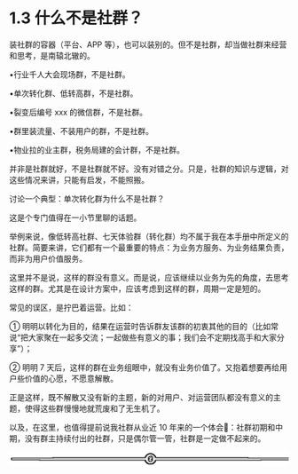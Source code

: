 # 1.3 什么不是社群？

装社群的容器（平台、APP 等），也可以装别的。但不是社群，却当做社群来经营和思考，是南辕北辙的。

•行业千人大会现场群，不是社群。

•单次转化群、低转高群，不是社群。

•裂变后编号 xxx 的微信群，不是社群。

•群里装流量、不装用户的群，不是社群。

•物业拉的业主群，税务局建的会计群，不是社群。

并非是社群就好，不是社群就不好。没有对错之分。只是，社群的知识与逻辑，对这些情况来讲，只能有启发，不能照搬。

讨论一个典型：单次转化群为什么不是社群？

这是个专门值得在一小节里聊的话题。

举例来说，像低转高社群、七天体验群（转化群）均不属于我在本手册中所定义的社群。简要来讲，它们都有一个最重要的特点：为业务方服务、为业务结果负责，而非为用户价值服务。

这里并不是说，这样的群没有意义。而是说，应该继续以业务为先的角度，去思考这样的群。尤其是在设计方案中，应该考虑到这样的群，周期一定是短的。

常见的误区，是拧巴着运营。比如：

① 明明以转化为目的，结果在运营时告诉群友该群的初衷其他的目的（比如常说“把大家聚在一起多交流；一起做些有意义的事；我们会不定期找高手和大家分享”）；

② 明明 7 天后，这样的群在业务组眼中，就没有业务价值了。又抱着想要再给用户些价值的心愿，不愿意解散。

正是这样，既不解散又没有新的主题，新的对用户、对运营团队都没有意义的主题，使得这些群慢慢地就荒废和了无生机了。

以及，在这里，也值得提前说我社群从业近 10 年来的一个体会🧐：社群初期和中期，没有群主持续付出的社群，只是偶尔管一管，社群是一定做不起来的。

![](img/08b409e548d8d310a42e1b70226b77ec.png)